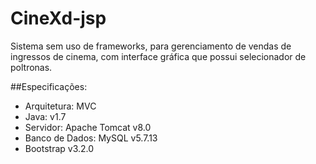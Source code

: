 # CineXd-jsp

Sistema sem uso de frameworks, para gerenciamento de vendas de ingressos de cinema, com interface gráfica que possui selecionador de poltronas.

##Especificações:

* Arquitetura: MVC
* Java: v1.7
* Servidor: Apache Tomcat v8.0
* Banco de Dados: MySQL v5.7.13
* Bootstrap v3.2.0
